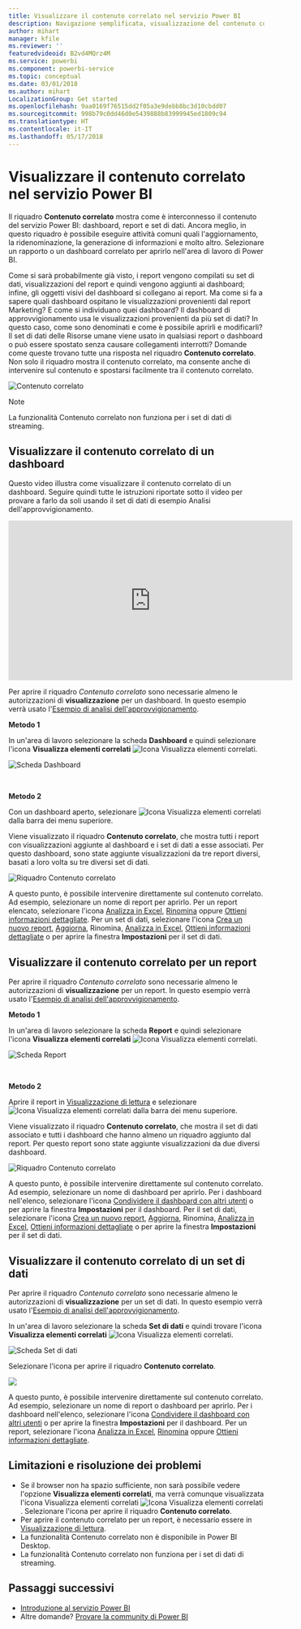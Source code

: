 ```yaml
---
title: Visualizzare il contenuto correlato nel servizio Power BI
description: Navigazione semplificata, visualizzazione del contenuto correlato nel dashboard, report e set di dati
author: mihart
manager: kfile
ms.reviewer: ''
featuredvideoid: B2vd4MQrz4M
ms.service: powerbi
ms.component: powerbi-service
ms.topic: conceptual
ms.date: 03/01/2018
ms.author: mihart
LocalizationGroup: Get started
ms.openlocfilehash: 9aa0169f76515dd2f05a3e9debb8bc3d10cbdd07
ms.sourcegitcommit: 998b79c0dd46d0e5439888b83999945ed1809c94
ms.translationtype: HT
ms.contentlocale: it-IT
ms.lasthandoff: 05/17/2018
---
```

# <a name="view-related-content-in-power-bi-service"></a>Visualizzare il contenuto correlato nel servizio Power BI
Il riquadro **Contenuto correlato** mostra come è interconnesso il contenuto del servizio Power BI: dashboard, report e set di dati.  Ancora meglio, in questo riquadro è possibile eseguire attività comuni quali l'aggiornamento, la ridenominazione, la generazione di informazioni e molto altro. Selezionare un rapporto o un dashboard correlato per aprirlo nell'area di lavoro di Power BI.   

Come si sarà probabilmente già visto, i report vengono compilati su set di dati, visualizzazioni del report e quindi vengono aggiunti ai dashboard; infine, gli oggetti visivi del dashboard si collegano ai report. Ma come si fa a sapere quali dashboard ospitano le visualizzazioni provenienti dal report Marketing? E come si individuano quei dashboard? Il dashboard di approvvigionamento usa le visualizzazioni provenienti da più set di dati? In questo caso, come sono denominati e come è possibile aprirli e modificarli? Il set di dati delle Risorse umane viene usato in qualsiasi report o dashboard o può essere spostato senza causare collegamenti interrotti? Domande come queste trovano tutte una risposta nel riquadro **Contenuto correlato**.  Non solo il riquadro mostra il contenuto correlato, ma consente anche di intervenire sul contenuto e spostarsi facilmente tra il contenuto correlato.

![Contenuto correlato](media/service-related-content/power-bi-view-related-dashboard-new.png)

> [!NOTE]
> La funzionalità Contenuto correlato non funziona per i set di dati di streaming.
> 
> 

## <a name="view-related-content-for-a-dashboard"></a>Visualizzare il contenuto correlato di un dashboard
Questo video illustra come visualizzare il contenuto correlato di un dashboard. Seguire quindi tutte le istruzioni riportate sotto il video per provare a farlo da soli usando il set di dati di esempio Analisi dell'approvvigionamento.

<iframe width="560" height="315" src="https://www.youtube.com/embed/B2vd4MQrz4M#t=3m05s" frameborder="0" allowfullscreen></iframe>


Per aprire il riquadro *Contenuto correlato* sono necessarie almeno le autorizzazioni di **visualizzazione** per un dashboard. In questo esempio verrà usato l'[Esempio di analisi dell'approvvigionamento](sample-procurement.md).

**Metodo 1**

In un'area di lavoro selezionare la scheda **Dashboard** e quindi selezionare l'icona **Visualizza elementi correlati** ![Icona Visualizza elementi correlati](media/service-related-content/power-bi-view-related-icon-new.png).

![Scheda Dashboard](media/service-related-content/power-bi-view-related-dash-newer.png)

<br>

**Metodo 2**

Con un dashboard aperto, selezionare   ![Icona Visualizza elementi correlati](media/service-related-content/power-bi-view-related-new.png) dalla barra dei menu superiore.

Viene visualizzato il riquadro **Contenuto correlato**, che mostra tutti i report con visualizzazioni aggiunte al dashboard e i set di dati a esse associati. Per questo dashboard, sono state aggiunte visualizzazioni da tre report diversi, basati a loro volta su tre diversi set di dati.

![Riquadro Contenuto correlato](media/service-related-content/power-bi-view-related-dashboard-new.png)

A questo punto, è possibile intervenire direttamente sul contenuto correlato.  Ad esempio, selezionare un nome di report per aprirlo.  Per un report elencato, selezionare l'icona [Analizza in Excel](service-analyze-in-excel.md), [Rinomina](service-rename.md) oppure [Ottieni informazioni dettagliate](service-insights.md). Per un set di dati, selezionare l'icona [Crea un nuovo report](service-report-create-new.md), [Aggiorna](refresh-data.md), Rinomina, [Analizza in Excel](service-analyze-in-excel.md), [Ottieni informazioni dettagliate](service-insights.md) o per aprire la finestra **Impostazioni** per il set di dati.  

## <a name="view-related-content-for-a-report"></a>Visualizzare il contenuto correlato per un report
Per aprire il riquadro *Contenuto correlato* sono necessarie almeno le autorizzazioni di **visualizzazione** per un report. In questo esempio verrà usato l'[Esempio di analisi dell'approvvigionamento](sample-procurement.md).

**Metodo 1**

In un'area di lavoro selezionare la scheda **Report** e quindi selezionare l'icona **Visualizza elementi correlati** ![Icona Visualizza elementi correlati](media/service-related-content/power-bi-view-related-icon-new.png).

![Scheda Report](media/service-related-content/power-bi-view-related-report-newer.png)

<br>

**Metodo 2**

Aprire il report in [Visualizzazione di lettura](service-reading-view-and-editing-view.md) e selezionare ![Icona Visualizza elementi correlati](media/service-related-content/power-bi-view-related-new.png) dalla barra dei menu superiore.

Viene visualizzato il riquadro **Contenuto correlato**, che mostra il set di dati associato e tutti i dashboard che hanno almeno un riquadro aggiunto dal report. Per questo report sono state aggiunte visualizzazioni da due diversi dashboard.

![Riquadro Contenuto correlato](media/service-related-content/power-bi-view-related-report.png)

A questo punto, è possibile intervenire direttamente sul contenuto correlato.  Ad esempio, selezionare un nome di dashboard per aprirlo.  Per i dashboard nell'elenco, selezionare l'icona [Condividere il dashboard con altri utenti](service-share-dashboards.md) o per aprire la finestra **Impostazioni** per il dashboard. Per il set di dati, selezionare l'icona [Crea un nuovo report](service-report-create-new.md), [Aggiorna](refresh-data.md), Rinomina, [Analizza in Excel](service-analyze-in-excel.md), [Ottieni informazioni dettagliate](service-insights.md) o per aprire la finestra **Impostazioni** per il set di dati.  

## <a name="view-related-content-for-a-dataset"></a>Visualizzare il contenuto correlato di un set di dati
Per aprire il riquadro *Contenuto correlato* sono necessarie almeno le autorizzazioni di **visualizzazione** per un set di dati. In questo esempio verrà usato l'[Esempio di analisi dell'approvvigionamento](sample-procurement.md).

In un'area di lavoro selezionare la scheda **Set di dati** e quindi trovare l'icona **Visualizza elementi correlati** ![Icona Visualizza elementi correlati](media/service-related-content/power-bi-view-related-icon-new.png).

![Scheda Set di dati](media/service-related-content/power-bi-view-related-dataset-newer.png)

Selezionare l'icona per aprire il riquadro **Contenuto correlato**.

![](media/service-related-content/power-bi-datasets.png)

A questo punto, è possibile intervenire direttamente sul contenuto correlato.  Ad esempio, selezionare un nome di report o dashboard per aprirlo.  Per i dashboard nell'elenco, selezionare l'icona [Condividere il dashboard con altri utenti](service-share-dashboards.md) o per aprire la finestra **Impostazioni** per il dashboard. Per un report, selezionare l'icona [Analizza in Excel](service-analyze-in-excel.md), [Rinomina](service-rename.md) oppure [Ottieni informazioni dettagliate](service-insights.md).  

## <a name="limitations-and-troubleshooting"></a>Limitazioni e risoluzione dei problemi
* Se il browser non ha spazio sufficiente, non sarà possibile vedere l'opzione **Visualizza elementi correlati**, ma verrà comunque visualizzata l'icona Visualizza elementi correlati ![Icona Visualizza elementi correlati](media/service-related-content/power-bi-view-related-icon-new.png). Selezionare l'icona per aprire il riquadro **Contenuto correlato**.
* Per aprire il contenuto correlato per un report, è necessario essere in [Visualizzazione di lettura](service-reading-view-and-editing-view.md).
* La funzionalità Contenuto correlato non è disponibile in Power BI Desktop.
* La funzionalità Contenuto correlato non funziona per i set di dati di streaming.

## <a name="next-steps"></a>Passaggi successivi
* [Introduzione al servizio Power BI](service-get-started.md)
* Altre domande? [Provare la community di Power BI](http://community.powerbi.com/)

